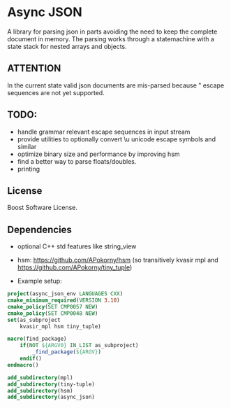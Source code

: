 # Async JSON

A library for parsing json in parts avoiding the need to keep the complete document in memory. The parsing works through a statemachine with a state stack for nested arrays and objects.

## ATTENTION

In the current state valid json documents are mis-parsed because \" escape sequences are not yet supported. 

## TODO:
* handle grammar relevant escape sequences in input stream
* provide utilities to optionally convert \u unicode escape symbols and similar
* optimize binary size and performance by improving hsm
* find a better way to parse floats/doubles.
* printing

## License

Boost Software License.

## Dependencies

* optional C++ std features like string_view
* hsm: https://github.com/APokorny/hsm (so transitively kvasir mpl and https://github.com/APokorny/tiny_tuple)

* Example setup:

```CMake
project(async_json_env LANGUAGES CXX)
cmake_minimum_required(VERSION 3.10)
cmake_policy(SET CMP0057 NEW)
cmake_policy(SET CMP0048 NEW)
set(as_subproject
    kvasir_mpl hsm tiny_tuple)

macro(find_package)
    if(NOT ${ARGV0} IN_LIST as_subproject)
        _find_package(${ARGV})
    endif()
endmacro()

add_subdirectory(mpl)
add_subdirectory(tiny-tuple)
add_subdirectory(hsm)
add_subdirectory(async_json)
```
